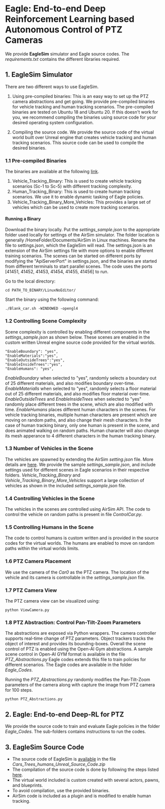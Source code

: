 # Eagle: End-to-end Deep Reinforcement Learning based Autonomous Control of PTZ Cameras

We provide **EagleSim** simulator and Eagle source codes.  The *requirements.txt* contains the different libraries required.


## 1. EagleSim Simulator
There are two different ways to use EagleSim.
 1. Using pre-compiled binaries: This is an easy way to set up the PTZ camera abstractions and get going.
 We provide pre-compiled binaries for vehicle tracking and human tracking scenarios.
 The pre-compiled binaries are tested on Ubuntu 18 and Ubuntu 20. If this doesn't work for you, we recommend compiling the binaries using source code for your desired operating system configuration.


 2. Compiling the source code. We provide the source code of the virtual world built over Unreal engine that creates vehicle tracking and human tracking scenarios. This source code can be used to compile the desired binaries.


### 1.1 Pre-compiled Binaries

The binaries are available at the following [link](https://drive.google.com/drive/folders/1TGyE7QIse3sfNxnRAU4WgrKgy4SHKAxn?usp=sharing).

1. Vehicle_Tracking_Binary: This is used to create vehicle tracking scenarios (Sc-1 to Sc-5) with different tracking complexity.
2. Human_Tracking_Binary: This is used to create human tracking scenarios. We use it to enable dynamic tasking of Eagle policies.
3. Vehicle_Tracking_Binary_More_Vehicles: This provides a large set of vehicles which can be used to create more tracking scenarios.


#### Running a Binary
Download the binary locally. Put the *settings_sample.json* to the appropriate folder used locally for settings of the AirSim simulator. The folder location is generally /HomeFolder/Documents/AirSim in Linux machines. Rename the file to settings.json, which the EagleSim will read. The settings.json is an extension of the AirSim settings file with more options to enable different training scenarios. The scenes can be started on different ports by modifying the "ApiServerPort" in settings.json, and the binaries are started from different terminals to start parallel scenes. The code uses the ports [41451, 41452, 41453, 41454, 41455, 41456] to run.

Go to the local directory:
```
cd PATH_TO_BINARY/LinuxNoEditor/
```


Start the binary using the following command:

```
./Blank_car.sh -WINDOWED -opengl4
```


### 1.2 Controlling Scene Complexity
Scene complexity is controlled by enabling different components in the *settings_sample.json* as shown below. These scenes are enabled in the custom written Unreal engine source code provided for the virtual worlds.

```
"EnableBoundary": "yes",
"EnableMaterials":"yes",
"EnableOutsideTrees":"yes",
"EnableInsideTrees":"yes",
"EnableHumans": "yes",
```
*EnableBoundary* when selected to "yes", randomly selects a boundary out of 25 different materials, and also modifies boundary over-time.
*EnableMaterialls* when selected to "yes", randomly selects a floor material out of 25 different materials, and also modifies floor material over-time.
*EnableOutsideTrees*  and *EnableInsideTrees* when selected to "yes" randomly place different trees in the scene, which are also modified with time.
*EnableHumans* places different human characters in the scenes. For vehicle tracking binaries, multiple human characters are present which are moving
on random paths, and also change their mesh characters. In the case of human tracking binary, only one human is present in the scene, and does animated walking on random paths. Human character will also change its mesh apperance to 4 different characters in the human tracking binary.

### 1.3 Number of Vehicles in the Scene
The vehicles are spawned by extending the AirSim *setting.json* file. More details are [here](https://microsoft.github.io/AirSim/settings/). We provide the sample *settings_sample.json*, and include settings used for different scenes in Eagle scenarios in their respective folders.
*Vehicle_Tracking_Binary* and *Vehicle_Tracking_Binary_More_Vehicles* support a large collection of vehicles as shown in the included *settings_sample.json* file.

### 1.4 Controlling Vehicles in the Scene
The vehicles in the scenes are controlled using AirSim API. The code to control the vehicle on random paths is present in file *ControlCar.py*.

### 1.5 Controlling Humans in the Scene
The code to control humans is custom written and is provided in the source codes for the virtual worlds. The humans are enabled to move on random paths
within the virtual worlds limits.

### 1.6 PTZ Camera Placement
We use the camera of the *Car0* as the PTZ camera. The location of the vehicle and its camera is controllable in the *settings_sample.json* file.

### 1.7 PTZ Camera View
The PTZ camera view can be visualized using:

```
python ViewCamera.py
```

### 1.8 PTZ Abstraction: Control Pan-Tilt-Zoom Parameters
The abstractions are exposed via Python wrappers.
The camera controller supports real-time change of PTZ parameters.
Object trackers tracks the object of interest and provides its bounding-boxes.
Overall the scene control of PTZ is enabled using the Open-AI Gym abstractions.
A sample scene control in Open-AI GYM format is available in the file *PTZ_Abstractions.py*
Eagle codes extends this file to train policies for different scenarios. The Eagle codes are available in the folder *Eagle_Codes*.

Running the  *PTZ_Abstractions.py* randomly modifies the Pan-Tilt-Zoom parameters of the camera along with capture the image from PTZ camera
for 100 steps.

```
python PTZ_Abstractions.py
```


## 2. Eagle: End-to-end Deep-RL for PTZ

We provide the source code to train and evaluate Eagle policies in the folder *Eagle_Codes*.
The sub-folders contains instructions to run the codes.


## 3. EagleSim Source Code
- The source code of EagleSim is [available](https://drive.google.com/drive/folders/1TGyE7QIse3sfNxnRAU4WgrKgy4SHKAxn) in the file *Cars_Trees_humans_Unreal_Source_Code.zip*
-  The compilation of the source code is done by following the steps listed [here](https://microsoft.github.io/AirSim/unreal_custenv/).
- The virtual world included is custom created with several actors, pawns, and blueprints.
- To avoid compilation, use the provided binaries.
- AirSim code is included as a plugin and is modified to enable human tracking.
